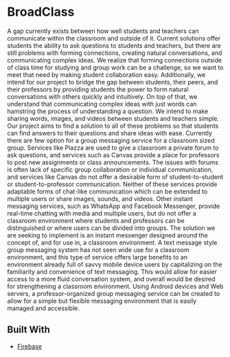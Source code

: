 # BroadClass

A gap currently exists between how well students and teachers can communicate within the classroom and outside of it. Current solutions offer students the ability to ask questions to students and teachers, but there are still problems with forming connections, creating natural conversations, and communicating complex ideas. We realize that forming connections outside of class time for studying and group work can be a challenge, so we want to meet that need by making student collaboration easy. Additionally, we intend for our project to bridge the gap between students, their peers, and their professors by providing students the power to form natural conversations with others quickly and intuitively. On top of that, we understand that communicating complex ideas with just words can hamstring the process of understanding a question. We intend to make sharing words, images, and videos between students and teachers simple. Our project aims to find a solution to all of these problems so that students can find answers to their questions and share ideas with ease.
Currently there are few option for a group messaging service for a classroom sized group. Services like Piazza are used to give a classroom a private forum to ask questions, and services such as Canvas provide a place for professors to post new assignments or class announcements. The issues with forums is often lack of specific group collaboration or individual communication, and services like Canvas do not offer a desirable form of student-to-student or student-to-professor communication. Neither of these services provide adaptable forms of chat-like communication which can be extended to multiple users or share images, sounds, and videos. Other instant messaging services, such as WhatsApp and Facebook Messenger, provide real-time chatting with media and multiple users, but do not offer a classroom environment where students and professors can be distinguished or where users can be divided into groups.
The solution we are seeking to implement is an instant messenger designed around the concept of, and for use in, a classroom environment. A text message style group messaging system has not seen wide use for a classroom environment, and this type of service offers large benefits to an environment already full of savvy mobile device users by capitalizing on the familiarity and convenience of text messaging. This would allow for easier access to a more fluid conversation system, and overall would be desired for strengthening a classroom environment. Using Android devices and Web servers, a professor-organized group messaging service can be created to allow for a simple but flexible messaging environment that is easily managed and accessible. 

## Built With

* [Firebase](https://firebase.google.com/)
